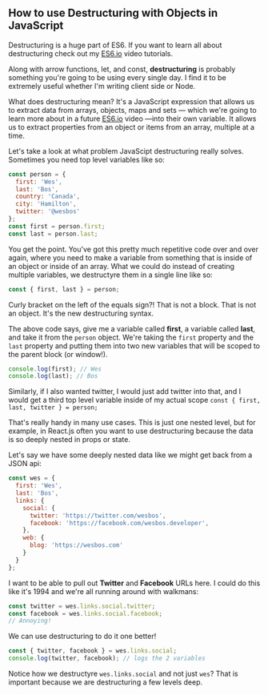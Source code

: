 ## How to use Destructuring with Objects in JavaScript

Destructuring is a huge part of ES6. If you want to learn all about destructuring check out my [ES6.io](https://ES6.io) video tutorials.

Along with arrow functions, let, and const, **destructuring** is probably something you're going to be using every single day. I find it to be extremely useful whether I'm writing client side or Node. 

What does destructuring mean? It's a JavaScript expression that allows us to extract data from arrays, objects, maps and sets — which we're going to learn more about in a future [ES6.io](https://ES6.io) video —into their own variable. It allows us to extract properties from an object or items from an array, multiple at a time.

Let's take a look at what problem JavaScipt destructuring really solves. Sometimes you need top level variables like so:


```js
const person = {
  first: 'Wes',
  last: 'Bos',
  country: 'Canada',
  city: 'Hamilton',
  twitter: '@wesbos'
};
const first = person.first;
const last = person.last;
```

You get the point. You've got this pretty much repetitive code over and over again, where you need to make a variable from something that is inside of an object or inside of an array. What we could do instead of creating multiple variables, we destructyre them in a single line like so:

```js
const { first, last } = person;
```

Curly bracket on the left of the equals sign?! That is not a block. That is not an object. It's the new destructuring syntax.

The above code says, give me a variable called **first**, a variable called **last**, and take it from the `person` object. We're taking the `first` property and the `last` property and putting them into two new variables that will be scoped to the parent block (or window!). 

```js
console.log(first); // Wes
console.log(last); // Bos
```

Similarly, if I also wanted twitter, I would just add twitter into that, and I would get a third top level variable inside of my actual scope `const { first, last, twitter } = person;`

That's really handy in many use cases. This is just one nested level, but for example, in React.js often you want to use destructuring because the data is so deeply nested in props or state. 

Let's say we have some deeply nested data like we might get back from a JSON api:

```js
const wes = {
  first: 'Wes',
  last: 'Bos',
  links: {
    social: {
      twitter: 'https://twitter.com/wesbos',
      facebook: 'https://facebook.com/wesbos.developer',
    },
    web: {
      blog: 'https://wesbos.com'
    }
  }
};
```

I want to be able to pull out **Twitter** and **Facebook** URLs here. I could do this like it's 1994 and we're all running around with walkmans:

```js
const twitter = wes.links.social.twitter;
const facebook = wes.links.social.facebook;
// Annoying!
```

We can use destructuring to do it one better! 

```js
const { twitter, facebook } = wes.links.social;
console.log(twitter, facebook); // logs the 2 variables 
```

Notice how we destructyre `wes.links.social` and not just `wes`? That is important because we are destructuring a few levels deep. 
